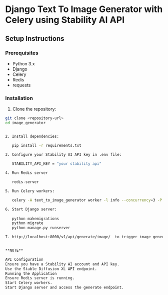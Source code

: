 # Django Text To Image Generator with Celery using Stability AI API

## Setup Instructions

### Prerequisites

- Python 3.x
- Django
- Celery
- Redis
- requests

### Installation

1. Clone the repository:

```bash
git clone <repository-url>
cd image_generator


2. Install dependencies:

   pip install -r requirements.txt

3. Configure your Stability AI API key in .env file:
  
   STABILITY_API_KEY = "your stability api"

4. Run Redis server

   redis-server

5. Run Celery workers:

   celery -A text_to_image_generator worker -l info --concurrency=3 -P solo

6. Start Django server:
  
   python makemigrations
   python migrate
   python manage.py runserver

7. http://localhost:8000/v1/api/generate/image/  to trigger image generation.


**NOTE** 

API Configuration
Ensure you have a Stability AI account and API key.
Use the Stable Diffusion XL API endpoint.
Running the Application
Ensure Redis server is running.
Start Celery workers.
Start Django server and access the generate endpoint.